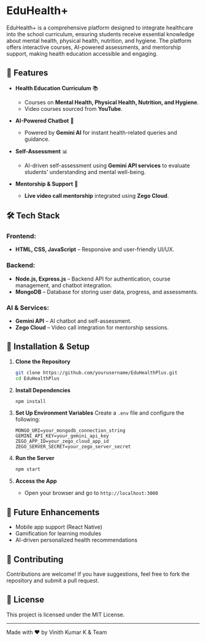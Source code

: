# EduHealth+

EduHealth+ is a comprehensive platform designed to integrate healthcare into the school curriculum, ensuring students receive essential knowledge about mental health, physical health, nutrition, and hygiene. The platform offers interactive courses, AI-powered assessments, and mentorship support, making health education accessible and engaging.

## 🚀 Features

- **Health Education Curriculum** 📚
  - Courses on **Mental Health, Physical Health, Nutrition, and Hygiene**.
  - Video courses sourced from **YouTube**.

- **AI-Powered Chatbot** 🤖
  - Powered by **Gemini AI** for instant health-related queries and guidance.

- **Self-Assessment** 📊
  - AI-driven self-assessment using **Gemini API services** to evaluate students' understanding and mental well-being.

- **Mentorship & Support** 🎥
  - **Live video call mentorship** integrated using **Zego Cloud**.

## 🛠 Tech Stack

### Frontend:
- **HTML, CSS, JavaScript** – Responsive and user-friendly UI/UX.

### Backend:
- **Node.js, Express.js** – Backend API for authentication, course management, and chatbot integration.
- **MongoDB** – Database for storing user data, progress, and assessments.

### AI & Services:
- **Gemini API** – AI chatbot and self-assessment.
- **Zego Cloud** – Video call integration for mentorship sessions.

## 🔧 Installation & Setup

1. **Clone the Repository**
   ```bash
   git clone https://github.com/yourusername/EduHealthPlus.git
   cd EduHealthPlus
   ```

2. **Install Dependencies**
   ```bash
   npm install
   ```

3. **Set Up Environment Variables**
   Create a `.env` file and configure the following:
   ```env
   MONGO_URI=your_mongodb_connection_string
   GEMINI_API_KEY=your_gemini_api_key
   ZEGO_APP_ID=your_zego_cloud_app_id
   ZEGO_SERVER_SECRET=your_zego_server_secret
   ```

4. **Run the Server**
   ```bash
   npm start
   ```

5. **Access the App**
   - Open your browser and go to `http://localhost:3000`

## 📌 Future Enhancements
- Mobile app support (React Native)
- Gamification for learning modules
- AI-driven personalized health recommendations

## 🤝 Contributing
Contributions are welcome! If you have suggestions, feel free to fork the repository and submit a pull request.

## 📜 License
This project is licensed under the MIT License.

---

Made with ❤️ by Vinith Kumar K & Team
